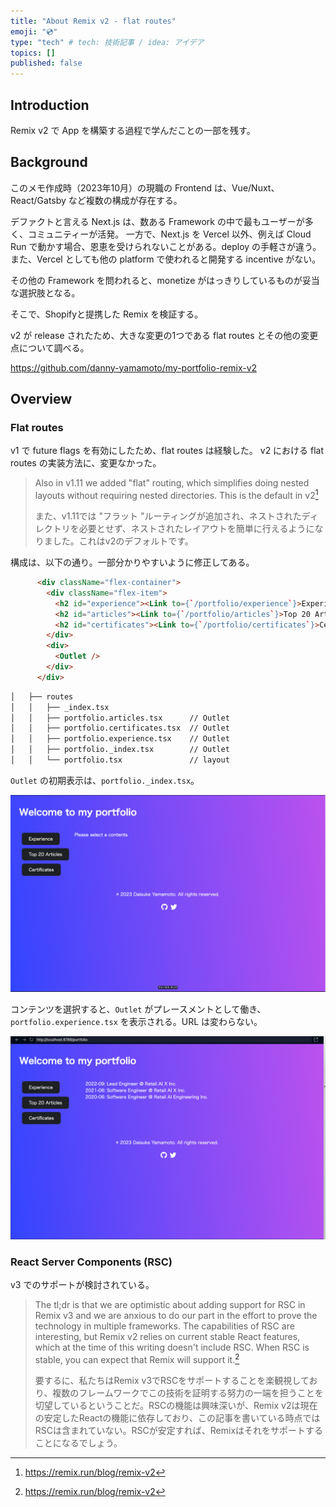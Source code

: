 ```yaml
---
title: "About Remix v2 - flat routes"
emoji: "💿"
type: "tech" # tech: 技術記事 / idea: アイデア
topics: []
published: false
---
```

## Introduction
Remix v2 で App を構築する過程で学んだことの一部を残す。

## Background
このメモ作成時（2023年10月）の現職の Frontend は、Vue/Nuxt、React/Gatsby など複数の構成が存在する。

デファクトと言える Next.js は、数ある Framework の中で最もユーザーが多く、コミュニティーが活発。
一方で、Next.js を Vercel 以外、例えば Cloud Run で動かす場合、恩恵を受けられないことがある。deploy の手軽さが違う。
また、Vercel としても他の platform で使われると開発する incentive がない。

その他の Framework を問われると、monetize がはっきりしているものが妥当な選択肢となる。

そこで、Shopifyと提携した Remix を検証する。

v2 が release されたため、大きな変更の1つである flat routes とその他の変更点について調べる。

https://github.com/danny-yamamoto/my-portfolio-remix-v2

## Overview
### Flat routes
v1 で future flags を有効にしたため、flat routes は経験した。
v2 における flat routes の実装方法に、変更なかった。

> Also in v1.11 we added "flat" routing, which simplifies doing nested layouts without requiring nested directories. This is the default in v2[^1]
>
> また、v1.11では "フラット "ルーティングが追加され、ネストされたディレクトリを必要とせず、ネストされたレイアウトを簡単に行えるようになりました。これはv2のデフォルトです。

[^1]: https://remix.run/blog/remix-v2

構成は、以下の通り。一部分かりやすいように修正してある。

```html
      <div className="flex-container">
        <div className="flex-item">
          <h2 id="experience"><Link to={`/portfolio/experience`}>Experience</Link></h2>
          <h2 id="articles"><Link to={`/portfolio/articles`}>Top 20 Articles</Link></h2>
          <h2 id="certificates"><Link to={`/portfolio/certificates`}>Certificates</Link></h2>
        </div>
        <div>
          <Outlet />
        </div>
      </div>
```

```bash
│   ├── routes
│   │   ├── _index.tsx
│   │   ├── portfolio.articles.tsx      // Outlet
│   │   ├── portfolio.certificates.tsx  // Outlet
│   │   ├── portfolio.experience.tsx    // Outlet
│   │   ├── portfolio._index.tsx        // Outlet
│   │   └── portfolio.tsx               // layout
```

`Outlet` の初期表示は、`portfolio._index.tsx`。

![image](image.png)

コンテンツを選択すると、`Outlet` がプレースメントとして働き、`portfolio.experience.tsx` を表示される。URL は変わらない。

![image-1](image-1.png)

### React Server Components (RSC)
v3 でのサポートが検討されている。

> The tl;dr is that we are optimistic about adding support for RSC in Remix v3 and we are anxious to do our part in the effort to prove the technology in multiple frameworks. The capabilities of RSC are interesting, but Remix v2 relies on current stable React features, which at the time of this writing doesn't include RSC. When RSC is stable, you can expect that Remix will support it.[^1]
>
> 要するに、私たちはRemix v3でRSCをサポートすることを楽観視しており、複数のフレームワークでこの技術を証明する努力の一端を担うことを切望しているということだ。RSCの機能は興味深いが、Remix v2は現在の安定したReactの機能に依存しており、この記事を書いている時点ではRSCは含まれていない。RSCが安定すれば、Remixはそれをサポートすることになるでしょう。
